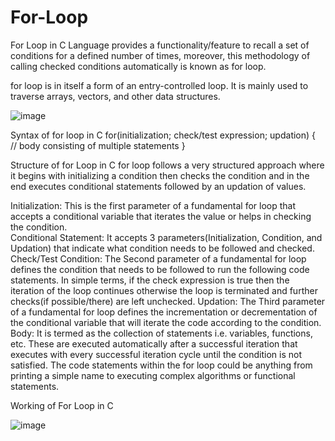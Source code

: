 # For-Loop

For Loop in C Language provides a functionality/feature to recall a set of conditions for a defined number of times, moreover, this methodology of calling checked conditions automatically is known as for loop.

for loop is in itself a form of an entry-controlled loop. It is mainly used to traverse arrays, vectors, and other data structures.

![image](https://user-images.githubusercontent.com/125429608/234454661-f93e9bbf-b217-4ee3-9d48-abaed262e020.png)

Syntax of for loop in C
for(initialization; check/test expression; updation)
{    
     // body consisting of multiple statements
}

Structure of for Loop in C
for loop follows a very structured approach where it begins with initializing a condition then checks the condition and in the end executes conditional statements followed by an updation of values.

Initialization: This is the first parameter of a fundamental for loop that accepts a conditional variable that iterates the value or helps in checking the condition.                                                                                                                                                                                                                                             
Conditional Statement: It accepts 3 parameters(Initialization, Condition, and Updation) that indicate what condition needs to be followed and checked.
Check/Test Condition: The Second parameter of a fundamental for loop defines the condition that needs to be followed to run the following code statements. In simple terms, if the check expression is true then the iteration of the loop continues otherwise the loop is terminated and further checks(if possible/there) are left unchecked.
Updation: The Third parameter of a fundamental for loop defines the incrementation or decrementation of the conditional variable that will iterate the code according to the condition.                                                                                                                                                                                                                                             
Body: It is termed as the collection of statements i.e. variables, functions, etc. These are executed automatically after a successful iteration that executes with every successful iteration cycle until the condition is not satisfied. The code statements within the for loop could be anything from printing a simple name to executing complex algorithms or functional statements.

Working of For Loop in C

![image](https://user-images.githubusercontent.com/125429608/234454797-04c2c73f-232f-4e63-b467-3f98f342642e.png)
